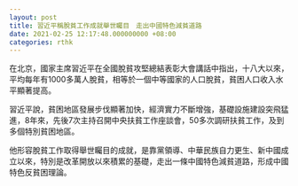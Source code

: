 ```yaml
---
layout: post
title: 習近平稱脫貧工作成就舉世矚目　走出中國特色減貧道路
date: 2021-02-25 12:17:48.000000000 +08:00
categories: rthk
---
```


在北京，國家主席習近平在全國脫貧攻堅總結表彰大會講話中指出，十八大以來，平均每年有1000多萬人脫貧，相等於一個中等國家的人口脫貧，貧困人口收入水平顯著提高。

習近平說，貧困地區發展步伐顯著加快，經濟實力不斷增強，基礎設施建設突飛猛進，8年來，先後7次主持召開中央扶貧工作座談會，50多次調研扶貧工作，及到多個特別貧困地區。

他形容脫貧工作取得舉世矚目的成就，是靠黨領導、中華民族自力更生、新中國成立以來，特別是改革開放以來積累的基礎，走出一條中國特色減貧道路，形成中國特色反貧困理論。
